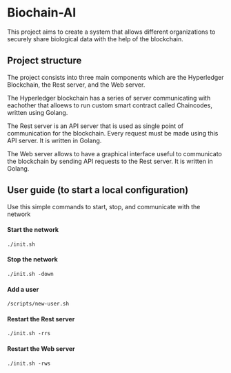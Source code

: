 # Biochain-AI
This project aims to create a system that allows different organizations to securely share biological data with the help of the blockchain.

## Project structure
The project consists into three main components which are the Hyperledger Blockchain, the Rest server, and the Web server.

The Hyperledger blockchain has a series of server communicating with eachother that alloews to run custom smart contract called Chaincodes, written using Golang.

The Rest server is an API server that is used as single point of communication for the blockchain. Every request must be made using this API server. It is written in Golang.

The Web server allows to have a graphical interface useful to communicato the blockchain by sending API requests to the Rest server. It is written in Golang.

## User guide (to start a local configuration)
Use this simple commands to start, stop, and communicate with the network
#### Start the network
`./init.sh`

#### Stop the network
`./init.sh -down`

#### Add a user
`/scripts/new-user.sh`

#### Restart the Rest server
`./init.sh -rrs`

#### Restart the Web server
`./init.sh -rws`
